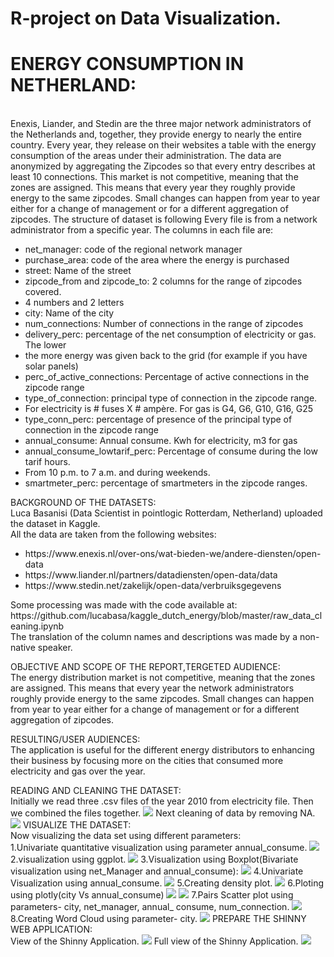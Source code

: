 # R-project on Data Visualization.
<h1>ENERGY CONSUMPTION IN NETHERLAND:</h1><br>
Enexis, Liander, and Stedin are the three major network administrators of the Netherlands and, together, they provide energy to nearly the entire country. Every year, they release on their websites a table with the energy consumption of the areas under their administration.
The data are anonymized by aggregating the Zipcodes so that every entry describes at least 10 connections.
This market is not competitive, meaning that the zones are assigned. This means that every year they roughly provide energy to the same zipcodes. Small changes can happen from year to year either for a change of management or for a different aggregation of zipcodes.
The structure of dataset is following
Every file is from a network administrator from a specific year. 
The columns in each file are:
<ul>
<li> net_manager: code of the regional network manager </li>
<li> purchase_area: code of the area where the energy is purchased </li>
<li> street: Name of the street </li>
<li> zipcode_from and zipcode_to: 2 columns for the range of zipcodes covered. </li>
<li> 4 numbers and 2 letters </li>
<li> city: Name of the city</li>
<li> num_connections: Number of connections in the range of zipcodes</li>
<li> delivery_perc: percentage of the net consumption of electricity or gas. The lower </li>
<li> the more energy was given back to the grid (for example if you have solar panels) </li>
<li> perc_of_active_connections: Percentage of active connections in the zipcode range</li>
<li> type_of_connection: principal type of connection in the zipcode range.</li>
<li> For electricity is # fuses X # ampère. For gas is G4, G6, G10, G16, G25 </li>
<li> type_conn_perc: percentage of presence of the principal type of connection in the zipcode range</li>
<li> annual_consume: Annual consume. Kwh for electricity, m3 for gas</li>
<li> annual_consume_lowtarif_perc: Percentage of consume during the low tarif hours. </li>
<li> From 10 p.m. to 7 a.m. and during weekends. </li>
<li> smartmeter_perc: percentage of smartmeters in the zipcode ranges.</li>
</ul>
BACKGROUND OF THE DATASETS:<br>
Luca Basanisi (Data Scientist in pointlogic Rotterdam, Netherland) uploaded the dataset in Kaggle.<br>
All the data are taken from the following websites:
<ul>
<li> https://www.enexis.nl/over-ons/wat-bieden-we/andere-diensten/open-data
<li>https://www.liander.nl/partners/datadiensten/open-data/data
<li>https://www.stedin.net/zakelijk/open-data/verbruiksgegevens
</ul>
Some processing was made with the code available at:<br>
https://github.com/lucabasa/kaggle_dutch_energy/blob/master/raw_data_cleaning.ipynb<br>
The translation of the column names and descriptions was made by a non-native speaker.

OBJECTIVE AND SCOPE OF THE REPORT,TERGETED AUDIENCE:<br>
The energy distribution market is not competitive, meaning that the zones are assigned. This means that every year the network administrators roughly provide energy to the same zipcodes. Small changes can happen from year to year either for a change of management or for a different aggregation of zipcodes.

RESULTING/USER AUDIENCES:<br>
The application is useful for the different energy distributors to enhancing their business by focusing more on the cities that consumed more electricity and gas over the year.

READING AND CLEANING THE DATASET:<br>
Initially we read three .csv files of the year 2010 from electricity file. Then we combined the files together.
<img src="Screenshots/img1.png">
Next cleaning of data by removing NA.
<img src="Screenshots/img2.png">
VISUALIZE THE DATASET:<br>
Now visualizing the data set using different parameters:<br>
1.Univariate quantitative visualization using parameter annual_consume.
<img src="Screenshots/img3.png">
2.visualization using ggplot.
<img src="Screenshots/img4.png">
3.Visualization using Boxplot(Bivariate visualization using net_Manager and annual_consume):
<img src="Screenshots/img5.png">
4.Univariate Visualization using annual_consume.
<img src="Screenshots/img6.png">
5.Creating density plot.
<img src="Screenshots/img6.png">
6.Ploting using plotly(city Vs annual_consume)
<img src="Screenshots/img7.png">
<img src="Screenshots/img8.png">
7.Pairs Scatter plot using parameters- city, net_manager, annual_ consume, num_connection.
<img src="Screenshots/img9.png">
8.Creating Word Cloud using parameter- city.
<img src="Screenshots/img10.png">
PREPARE THE SHINNY WEB APPLICATION:<br>
View of the Shinny Application.
<img src="Screenshots/img11.png">
Full view of the Shinny Application.
<img src="Screenshots/final.png">









